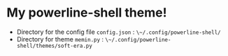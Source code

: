 # My powerline-shell theme!
* Directory for the config file `config.json` : `\~/.config/powerline-shell/`
* Directory for theme `memin.py` : `\~/.config/powerline-shell/themes/soft-era.py`
